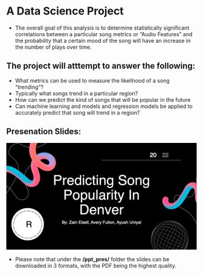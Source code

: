 # A Data Science Project

- The overall goal of this analysis is to determine statistically significant correlations between a particular song metrics or “Audio Features” and the probability that a certain mood of the song will have an increase in the number of plays over time. 

## The project will atttempt to answer the following:
  - What metrics can be used to measure the likelihood of a song “trending”? 
  - Typically what songs trend in a particular region? 
  - How can we predict the kind of songs that will be popular in the future
  - Can machine learning and models and regression models be applied to accurately predict that song will trend in a region?

## Presenation Slides:
![](./ppt_pres/pres_slow.gif)


- Please note that under the **/ppt_pres/** folder the slides can be downloaded in 3 formats, with the PDF being the highest quality.
